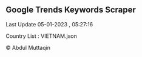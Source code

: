 

## Google Trends Keywords Scraper 
 
Last Update 05-01-2023 , 05:27:16

Country List :
VIETNAM.json



© Abdul Muttaqin 
